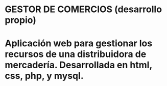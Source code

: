 # GESTOR DE COMERCIOS (desarrollo propio)
# Aplicación web para gestionar los recursos de una distribuidora de mercadería. Desarrollada en html, css, php, y mysql.
